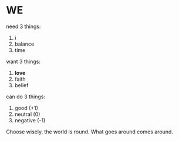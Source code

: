 # WE

need 3 things:
1. i
2. balance
3. time

want 3 things:
1. **love**
2. faith
3. belief

can do 3 things:
1. good (+1)
2. neutral (0)
3. negative (-1)

Choose wisely, the world is round. What goes around comes around.

